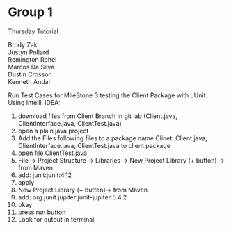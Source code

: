 # Group 1

Thursday Tutorial

Brody Zak  
Justyn Pollard  
Remington Rohel  
Marcos Da Silva  
Dustin Crosson  
Kenneth Andal 



Run Test Cases for MileStone 3 testing the Client Package with JUnit:  
Using Intellij IDEA:
1. download files from Client Branch in git lab (Client.java, ClientInterface.java, ClientTest.java)
2. open a plain java project
3. Add the Files following files to a package name Clinet: Client.java, ClientInterface.java, ClientTest.java to client package
4. open file ClientTest.java
5. File -> Project Structure -> Libraries -> New Project Library (+ button) -> from Maven
6. add: junit:junit:4.12
7. apply
8. New Project Library (+ button)-> from Maven
9. add: org.junit.jupiter:junit-jupiter:5.4.2
10. okay
11. press run button
12. Look for output in terminal
